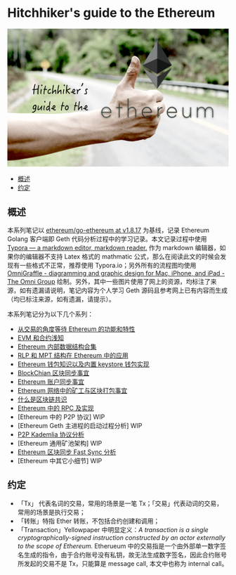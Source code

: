# Hitchhiker's guide to the Ethereum

![image-20181113102419587](assets/image-20181113102419587.png)

<!-- START doctoc generated TOC please keep comment here to allow auto update -->
<!-- DON'T EDIT THIS SECTION, INSTEAD RE-RUN doctoc TO UPDATE -->


- [概述](#%E6%A6%82%E8%BF%B0)
- [约定](#%E7%BA%A6%E5%AE%9A)

<!-- END doctoc generated TOC please keep comment here to allow auto update -->

## 概述

本系列笔记以 [ethereum/go-ethereum at v1.8.17](https://github.com/ethereum/go-ethereum/tree/v1.8.17) 为基线，记录 Ethereum Golang 客户端即 Geth 代码分析过程中的学习记录。本文记录过程中使用 [Typora — a markdown editor, markdown reader.](https://typora.io/) 作为 markdown 编辑器，如果你的编辑器不支持 Latex 格式的 mathmatic 公式，那么在阅读此文的时候会发现有一些格式不正常，推荐使用 Typora.io；另外所有的流程图均使用 [OmniGraffle - diagramming and graphic design for Mac, iPhone, and iPad - The Omni Group](https://www.omnigroup.com/omnigraffle/) 绘制。另外，其中一些图片使用了网上的资源，均标注了来源，如有遗漏请说明，笔记内容为个人学习 Geth 源码且参考网上已有内容而生成（均已标注来源，如有遗漏，请提示）。


本系列笔记分为以下几个系列：

- [从交易的角度等待 Ethereum 的功能和特性](00.from-transaction-to-ethereum.md)
- [EVM 和合约浅知](01.evm-and-contract.md)
- [Ethereum 内部数据结构合集](02.data-struct-in-ethereum.md)
- [RLP 和 MPT 结构在 Ethereum 中的应用](03.rlp-and-mpt.md)
- [Ethereum 钱包知识以及内置 keystore 钱包实现](04.wallet-and-keystore.md)
- [BlockChian 区块同步事宜](05.block-syncing.md)
- [Ethereum 账户同步事宜](06.state-syncing.md)
- [Ethereum 网络中的矿工与区块打包事宜](07.miner-and-seal.md)
- [什么是区块链共识](10.what-is-consensus.md)
- [Ethereum 中的 RPC 及实现](11.rpc-in-ethereum.md)
- [Ethereum 中的 P2P 协议] WIP
- [Ethereum Geth 主进程的启动过程分析] WIP
- [P2P Kademlia 协议分析](60.p2p-kademlia.md)
- [Ethereum 通用矿池架构] WIP
- [Ethereum 区块同步 Fast Sync 分析](71.fast-sync-101.md)
- [Ethereum 中其它小细节] WIP

## 约定

* 「Tx」 代表名词的交易，常用的场景是一笔 Tx；「交易」代表动词的交易，常用的场景是执行交易；
* 「转账」特指 Ether 转账，不包括合约创建和调用；
* 「Transaction」Yellowpaper 中明显定义：*A transaction is a single cryptographically-signed instruction constructed by an actor externally to the scope of Ethereum.* Etherueum 中的交易指是一个由外部单一数字签名生成的指令，由于合约账号没有私钥，故无法生成数字签名，因此合约账号所发起的交易不是 Tx，只能算是 message call, 本文中也称为 internal call。
